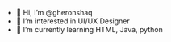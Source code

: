 - 👋 Hi, I’m @gheronshaq
- 👀 I’m interested in UI/UX Designer
- 🌱 I’m currently learning HTML, Java, python


<!---
gheronshaq/gheronshaq is a ✨ special ✨ repository because its `README.md` (this file) appears on your GitHub profile.
You can click the Preview link to take a look at your changes.
--->
